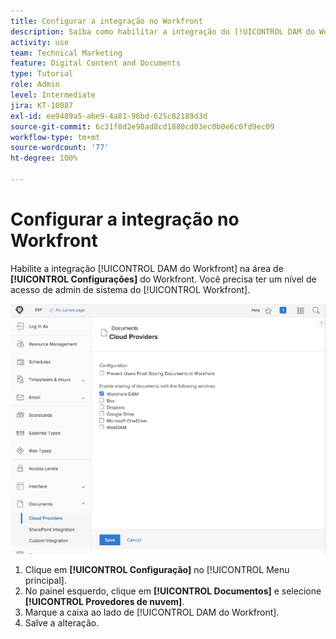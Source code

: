 ```yaml
---
title: Configurar a integração no Workfront
description: Saiba como habilitar a integração do [!UICONTROL DAM do Workfront] no nível de acesso de admin de sistema.
activity: use
team: Technical Marketing
feature: Digital Content and Documents
type: Tutorial
role: Admin
level: Intermediate
jira: KT-10087
exl-id: ee9489a5-abe9-4a81-96bd-625c82189d3d
source-git-commit: 6c31f8d2e98ad8cd1880cd03ec0b0e6c0fd9ec09
workflow-type: tm+mt
source-wordcount: '77'
ht-degree: 100%

---
```


# Configurar a integração no Workfront

Habilite a integração [!UICONTROL DAM do Workfront] na área de **[!UICONTROL Configurações]** do Workfront. Você precisa ter um nível de acesso de admin de sistema do [!UICONTROL Workfront].

![Uma captura de tela da página de configuração dos [!UICONTROL Provedores de nuvem]](assets/01-configure-the-integration-in-workfront.png)

1. Clique em **[!UICONTROL Configuração]** no [!UICONTROL Menu principal].
1. No painel esquerdo, clique em **[!UICONTROL Documentos]** e selecione **[!UICONTROL Provedores de nuvem]**.
1. Marque a caixa ao lado de [!UICONTROL DAM do Workfront].
1. Salve a alteração.

<!--
Learn more graphic and documentation article link, below
* Enabling Workfront DAM
 -->
